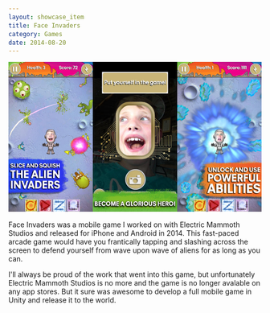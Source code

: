 ```yaml
---
layout: showcase_item
title: Face Invaders
category: Games
date: 2014-08-20
---
```


![](/assets/images/showcase/faceinvaders.jpg)

Face Invaders was a mobile game I worked on with Electric Mammoth Studios and released for iPhone and Android in 2014. This fast-paced arcade game would have you frantically tapping and slashing across the screen to defend yourself from wave upon wave of aliens for as long as you can.

I'll always be proud of the work that went into this game, but unfortunately Electric Mammoth Studios is no more and the game is no longer avalable on any app stores. But it sure was awesome to develop a full mobile game in Unity and release it to the world.